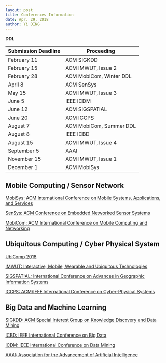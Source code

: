 ```yaml
---
layout: post
title: Conferences Information
date: Apr. 29, 2018
author: Yi DING
---
```


**DDL**

| Submission Deadline | Proceeding              |
| ------------------- | ----------------------- |
| February 11         | ACM SIGKDD              |
| February 15         | ACM IMWUT, Issue 2      |
| February 28         | ACM MobiCom, Winter DDL |
| April 8             | ACM SenSys              |
| May 15              | ACM IMWUT, Issue 3      |
| June 5              | IEEE ICDM               |
| June 12             | ACM SIGSPATIAL          |
| June 20             | ACM ICCPS               |
| August 7            | ACM MobiCom, Summer DDL |
| August 8            | IEEE ICBD               |
| August 15           | ACM IMWUT, Issue 4      |
| September 5         | AAAI                    |
| November 15         | ACM IMWUT, Issue 1      |
| December 1          | ACM MobiSys             |



## Mobile Computing / Sensor Network

[MobiSys: ACM International Conference on Mobile Systems, Applications, and Services](https://www.sigmobile.org/mobisys/2018/)

[SenSys: ACM Conference on Embedded Networked Sensor Systems](http://sensys.acm.org/2018/)

[MobiCom: ACM International Conference on Mobile Computing and Networking](https://www.sigmobile.org/mobicom/submission.html)

## Ubiquitous Computing / Cyber Physical System

[UbiComp 2018](http://ubicomp.org/ubicomp2018/cfps/papers.html)

[IMWUT: Interactive, Mobile, Wearable and Ubiquitous Technologies](https://imwut.acm.org/)

[SIGSPATIAL: International Conference on Advances in Geographic Information Systems](http://sigspatial2018.sigspatial.org/cfp/)

[ICCPS: ACM/IEEE International Conference on Cyber-Physical Systems](http://iccps.acm.org/)



## Big Data and Machine Learning 

[SIGKDD: ACM Special Interest Group on Knowledge Discovery and Data Mining](http://www.kdd.org/)

[ICBD: IEEE International Conference on Big Data](http://cci.drexel.edu/bigdata/bigdata2018/CallPapers.html)

[ICDM: IEEE International Conference on Data Mining](http://icdm2018.org/calls/call-for-papers/)

[AAAI: Association for the Advancement of Artificial Intelligence](https://aaai.org/Conferences/AAAI-19/aaai19call/)

